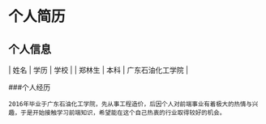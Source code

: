 # 个人简历

## 个人信息

|  姓名  | 学历 |       学校       |
| 郑林生 | 本科 | 广东石油化工学院 |

###个人经历

    2016年毕业于广东石油化工学院，先从事工程造价，后因个人对前端事业有着极大的热情与兴趣，于是开始接触学习前端知识，希望能在这个自己热衷的行业取得较好的机会。
